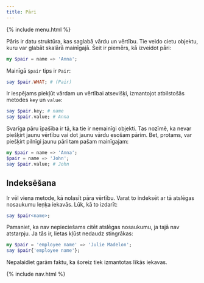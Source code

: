 ```yaml
---
title: Pāri
---
```


{% include menu.html %}

Pāris ir datu struktūra, kas saglabā vārdu un vērtību. Tie veido cietu objektu, kuru var glabāt skalārā mainīgajā. Šeit ir piemērs, kā izveidot pāri:

```raku
my $pair = name => 'Anna';
```

Mainīgā `$pair` tips ir `Pair`:

```raku
say $pair.WHAT; # (Pair)
```

Ir iespējams piekļūt vārdam un vērtībai atsevišķi, izmantojot atbilstošās metodes `key` un `value`:

```raku
say $pair.key; # name
say $pair.value; # Anna
```

Svarīga pāru īpašība ir tā, ka tie ir nemainīgi objekti. Tas nozīmē, ka nevar piešķirt jaunu vērtību vai dot jaunu vārdu esošam pārim. Bet, protams, var piešķirt pilnīgi jaunu pāri tam pašam mainīgajam:

```raku
my $pair = name => 'Anna';
$pair = name => 'John';
say $pair.value; # John
```

## Indeksēšana

Ir vēl viena metode, kā nolasīt pāra vērtību. Varat to indeksēt ar tā atslēgas nosaukumu leņķa iekavās. Lūk, kā to izdarīt:

```raku
say $pair<name>;
```

Pamaniet, ka nav nepieciešams citēt atslēgas nosaukumu, ja tajā nav atstarpju. Ja tās ir, lietas kļūst nedaudz stingrākas:

```raku
my $pair = 'employee name' => 'Julie Madelon';
say $pair{'employee name'};
```

Nepalaidiet garām faktu, ka šoreiz tiek izmantotas līkās iekavas.

{% include nav.html %}